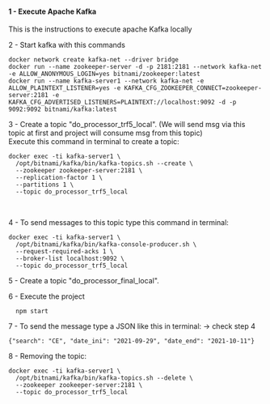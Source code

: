 ####  1 - Execute Apache Kafka
This is the instructions to execute apache Kafka locally

2 - Start kafka with this commands
```
docker network create kafka-net --driver bridge
docker run --name zookeeper-server -d -p 2181:2181 --network kafka-net -e ALLOW_ANONYMOUS_LOGIN=yes bitnami/zookeeper:latest
docker run --name kafka-server1 --network kafka-net -e ALLOW_PLAINTEXT_LISTENER=yes -e KAFKA_CFG_ZOOKEEPER_CONNECT=zookeeper-server:2181 -e KAFKA_CFG_ADVERTISED_LISTENERS=PLAINTEXT://localhost:9092 -d -p 9092:9092 bitnami/kafka:latest

```


3 - Create a topic "do_processor_trf5_local". (We will send msg via this topic at first and project will consume msg from this topic)
<br/>
Execute this command in terminal to create a topic:
```
docker exec -ti kafka-server1 \
  /opt/bitnami/kafka/bin/kafka-topics.sh --create \
  --zookeeper zookeeper-server:2181 \
  --replication-factor 1 \
  --partitions 1 \
  --topic do_processor_trf5_local
```
<br/>

4 - To send messages to this topic type this command in terminal:
```
docker exec -ti kafka-server1 \
  /opt/bitnami/kafka/bin/kafka-console-producer.sh \
  --request-required-acks 1 \
  --broker-list localhost:9092 \
  --topic do_processor_trf5_local
```

5 - Create a topic "do_processor_final_local".

6 - Execute the project
```
  npm start
```

7 - To send the message type a JSON like this in terminal: -> check step 4
```
{"search": "CE", "date_ini": "2021-09-29", "date_end": "2021-10-11"}
```

8 - Removing the topic:
```
docker exec -ti kafka-server1 \
  /opt/bitnami/kafka/bin/kafka-topics.sh --delete \
  --zookeeper zookeeper-server:2181 \
  --topic do_processor_trf5_local
```